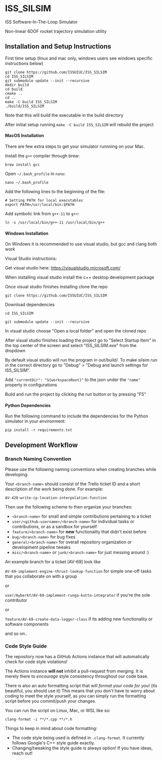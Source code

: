 # ISS_SILSIM

ISS Software-In-The-Loop Simulator

Non-linear 6DOF rocket trajectory simulation utility


## Installation and Setup Instructions

First time setup (linux and mac only, windows users see windows specific instructions below)

```
git clone https://github.com/ISSUIUC/ISS_SILSIM
cd ISS_SILSIM
git submodule update --init --recursive
mkdir build
cd build
cmake ..
cd ..
make -C build ISS_SILSIM
./build/ISS_SILSIM
```

Note that this will build the executable in the build directory

After initial setup running
`make -C build ISS_SILSIM`
will rebuild the project

#### MacOS Installation

There are few extra steps to get your simulator runnning on your Mac.

Install the `g++` compiler through brew:

```
brew install gcc
```

Open `~/.bash_profile` in `nano`:

```
nano ~/.bash_profile
```

Add the following lines to the beginning of the file:

```
# Setting PATH for local executables
export PATH=/usr/local/bin:$PATH
```

Add symbolic link from `g++-11` to `g++`:

```
ln -s /usr/local/bin/g++-11 /usr/local/bin/g++
```
#### Windows Installation

On Windows it is recommended to use visual studio, but gcc and clang both work

Visual Studio instructions:

Get visual studio here: https://visualstudio.microsoft.com/

When installing visual studio install the c++ desktop development package

Once visual studio finishes installing clone the repo

`git clone https://github.com/ISSUIUC/ISS_SILSIM`

Download dependencies

`cd ISS_SILSIM`

`git submodule update --init --recursive`

In visual studio choose "Open a local folder" and open the cloned repo

After visual studio finishes loading the project go to "Select Startup Item" in the top center of the screen and select "ISS_SILSIM.exe" from the dropdown

By default visual studio will run the program in out/build/<build-type>. To make silsim run in the correct directory go to "Debug" > "Debug and launch settings for ISS_SILSIM".

Add `"currentDir": "${workspaceRoot}"` to the json under the `"name"` property in configurations

Build and run the project by clicking the run button or by pressing "F5"

#### Python Dependencies

Run the following command to include the dependencies for the Python simulator in your environment:

```
pip install -r requirements.txt
```


## Development Workflow

### Branch Naming Convention
Please use the following naming conventions when creating branches while developing:

Your `<branch-name>` should consist of the Trello ticket ID and a short description of the work being done. For example:

`AV-420-write-cp-location-interpolation-function`

Then use the following scheme to then organize your branches:

- `<branch-name>` for small and simple contributions pertaining to a ticket
- `user/<github-username>/<branch-name>` for individual tasks or contributions, or as a sandbox for yourself
- `feature/<branch-name>` for **new** functionality that didn't exist before
- `bug/<branch-name>` for bug fixes
- `general/<branch-name>` for overall repository organization or development pipeline tweaks
- `misc/<branch-name>` or `junk/<branch-name>` for just messing around :)


An example branch for a ticket [AV-69] look like

`AV-69-implement-engine-thrust-lookup-function` for simple one-off tasks that you collaborate on with a group

or

`user/AyberkY/AV-69-implement-runga-kutta-integrator` if you're the sole contributor

or

`feature/AV-69-create-data-logger-class` if its adding new functionality or software components

and so on..

### Code Style Guide
The repository now has a GitHub Actions instance that will automatically check for code style violations!

The Actions instance **will not** inhibit a pull-request from merging. It is merely there to _encourage_ style consistency throughout our code base.

There is also an auto formatting script that will _format your code for you_! (its beautiful, you should use it) This means that you don't have to worry about coding to meet the style yourself, as you can simply run the formatting script before you commit/push your changes.

You can run the script on Linux, Mac, or WSL like so:
```
clang-format -i **/*.cpp **/*.h
```

Things to keep in mind about code formatting:
- The code style being used is defined in `.clang-format`. It currently follows Google's C++ style guide exactly.
- Changing/tweaking the style guide is always option! If you have ideas, reach out!

